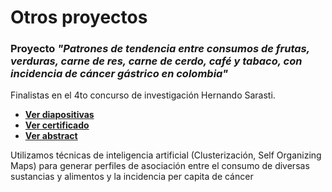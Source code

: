 # Otros proyectos

### Proyecto *"Patrones de tendencia entre consumos de frutas, verduras, carne de res, carne de cerdo, café y tabaco, con incidencia de cáncer gástrico en colombia"*

Finalistas en el 4to concurso de investigación Hernando Sarasti. 

* **[Ver diapositivas](https://github.com/nietodaniel/repo/blob/main/PROYECTO%20535%20CERTIFICACION.pdf)**
* **[Ver certificado](https://github.com/nietodaniel/repo/blob/main/PROYECTO%20535%20CERTIFICACION.pdf)**
* **[Ver abstract](https://github.com/nietodaniel/repo/blob/main/PROYECTO%20535%20CERTIFICACION.pdf)**

Utilizamos técnicas de inteligencia artificial (Clusterización, Self Organizing Maps) para generar perfiles de asociación entre el consumo de diversas sustancias y alimentos y la incidencia per capita de cáncer
